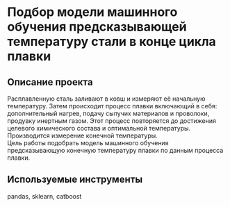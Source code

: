 # Подбор модели машинного обучения предсказывающей температуру стали в конце цикла плавки
## Описание проекта
Расплавленную сталь заливают в ковш и измеряют её начальную температуру. Затем происходит процесс плавки включающий в себя: дополнительный нагрев, подачу сыпучих материалов и проволоки,  продувку инертным газом. Этот процесс повторяется до достижения целевого химического состава и оптимальной температуры. Производится измерение конечной температуры.<br>
Цель работы подобрать модель машинного обучения предсказывающую конечную температуру плавки по данным процесса плавки.<br>
## Используемые инструменты
pandas, sklearn, catboost
